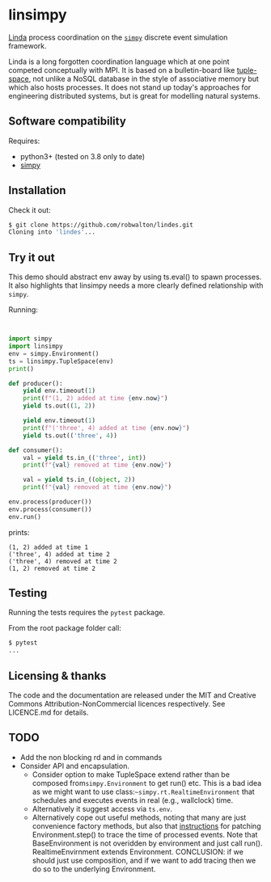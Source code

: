 # linsimpy

[Linda](https://en.wikipedia.org/wiki/Linda_(coordination_language)) process
coordination on the [`simpy`](https://simpy.readthedocs.io) discrete event
simulation framework.

Linda is a long forgotten coordination language which at one point competed
conceptually with MPI. It is based on a bulletin-board like
[tuple-space](https://en.wikipedia.org/wiki/Tuple_space), not unlike a NoSQL
database in the style of associative memory but which also hosts processes. It
does not stand up today's approaches for engineering distributed systems, but
is great for modelling natural systems.  


## Software compatibility

Requires:
- python3+ (tested on 3.8 only to date)
- [simpy](https://gitlab.com/team-simpy/simpy)

## Installation
Check it out:
```bash
$ git clone https://github.com/robwalton/lindes.git
Cloning into 'lindes'...
```

## Try it out

This demo should abstract env away by using ts.eval() to spawn processes. It also
highlights that linsimpy needs a more clearly defined relationship with `simpy`.

Running:
```python


import simpy
import linsimpy
env = simpy.Environment()
ts = linsimpy.TupleSpace(env)
print()

def producer():
    yield env.timeout(1)
    print(f"(1, 2) added at time {env.now}")
    yield ts.out((1, 2))

    yield env.timeout(1)
    print(f"('three', 4) added at time {env.now}")
    yield ts.out(('three', 4))

def consumer():
    val = yield ts.in_(('three', int))
    print(f"{val} removed at time {env.now}")

    val = yield ts.in_((object, 2))
    print(f"{val} removed at time {env.now}")

env.process(producer())
env.process(consumer())
env.run()
```
prints:
```
(1, 2) added at time 1
('three', 4) added at time 2
('three', 4) removed at time 2
(1, 2) removed at time 2  
```



## Testing
Running the tests requires the `pytest` package. 

From the root package folder call:
```bash
$ pytest
...
```


## Licensing & thanks

The code and the documentation are released under the MIT and Creative Commons
Attribution-NonCommercial licences respectively. See LICENCE.md for details.

## TODO

- Add the non blocking rd and in commands
- Consider API and encapsulation.
    - Consider option to make TupleSpace extend rather than be composed from`simpy.Environment` to get run() etc. This is a bad idea as we might want to use class:`~simpy.rt.RealtimeEnvironment` that
    schedules and executes events in real (e.g., wallclock) time.
    - Alternatively it suggest access via `ts.env`.
    - Alternatively cope out useful methods, noting that many are just convenience factory methods, but also that [instructions](https://simpy.readthedocs.io/en/latest/topical_guides/monitoring.html#event-tracing) for patching Environment.step() to trace the time of processed events. Note that BaseEnvironment is not overidden by environment and just call run(). RealtimeEnvirnment extends Environment. CONCLUSION: if we should just use composition, and if we want to add tracing then we do so to the underlying Environment.



  
